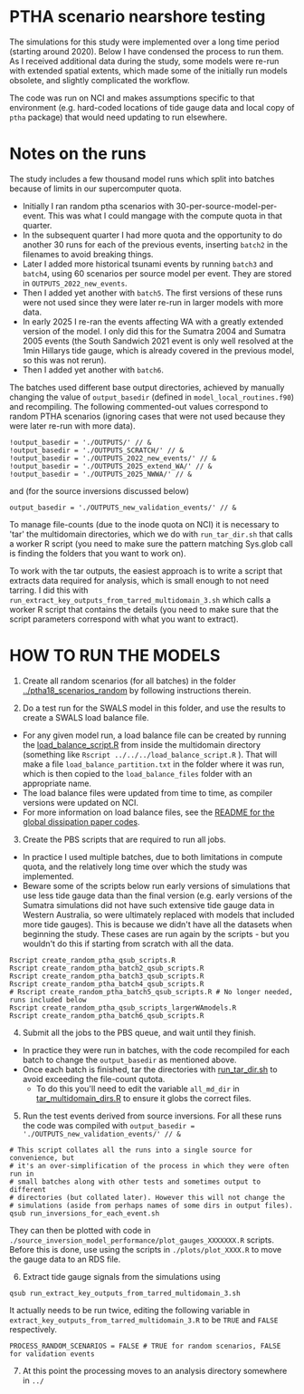 # PTHA scenario nearshore testing

The simulations for this study were implemented over a long time period
(starting around 2020). Below I have condensed the process to run them. As I
received additional data during the study, some models were re-run with
extended spatial extents, which made some of the initially run models obsolete,
and slightly complicated the workflow.

The code was run on NCI and makes assumptions specific to that environment
(e.g. hard-coded locations of tide gauge data and local copy of `ptha` package)
that would need updating to run elsewhere.

# Notes on the runs

The study includes a few thousand model runs which split into batches because
of limits in our supercomputer quota. 
* Initially I ran random ptha scenarios with 30-per-source-model-per-event. This was what I could mangage with the compute quota in that quarter. 
* In the subsequent quarter I had more quota and the opportunity to do another 30 runs for each of the previous events, inserting `batch2` in the filenames to avoid breaking things. 
* Later I added more historical tsunami events by running `batch3`  and `batch4`, using 60 scenarios per source model per event. They are stored in `OUTPUTS_2022_new_events`.
* Then I added yet another with `batch5`. The first versions of these runs were not used since they were later re-run in larger models with more data.
* In early 2025 I re-ran the events affecting WA with a greatly extended version of the model. I only did this for the Sumatra 2004 and Sumatra 2005 events (the South Sandwich 2021 event is only well resolved at the 1min Hillarys tide gauge, which is already covered in the previous model, so this was not rerun).
* Then I added yet another with `batch6`.

The batches used different base output directories, achieved by manually
changing the value of `output_basedir` (defined in `model_local_routines.f90`)
and recompiling. The following commented-out values correspond to random PTHA
scenarios (ignoring cases that were not used because they were later re-run
with more data).
```
!output_basedir = './OUTPUTS/' // &
!output_basedir = './OUTPUTS_SCRATCH/' // &
!output_basedir = './OUTPUTS_2022_new_events/' // &
!output_basedir = './OUTPUTS_2025_extend_WA/' // &
!output_basedir = './OUTPUTS_2025_NWWA/' // &
```
and (for the source inversions discussed below)
```
output_basedir = './OUTPUTS_new_validation_events/' // &
```

To manage file-counts (due to the inode quota on NCI) it is necessary to 'tar'
the multidomain directories, which we do with `run_tar_dir.sh` that calls a
worker R script (you need to make sure the pattern matching Sys.glob call is
finding the folders that you want to work on).

To work with the tar outputs, the easiest approach is to write a script that
extracts data required for analysis, which is small enough to not need tarring.
I did this with `run_extract_key_outputs_from_tarred_multidomain_3.sh` which
calls a worker R script that contains the details (you need to make sure that
the script parameters correspond with what you want to extract).

# HOW TO RUN THE MODELS

1. Create all random scenarios (for all batches) in the folder [../ptha18_scenarios_random](../ptha18_scenarios_random) by following instructions therein.

2. Do a test run for the SWALS model in this folder, and use the results to create a SWALS load balance file. 
  * For any given model run, a load balance file can be created by running the [load_balance_script.R](load_balance_script.R) from inside the multidomain directory (something like `Rscript ../../../load_balance_script.R` ). That will make a file `load_balance_partition.txt` in the folder where it was run, which is then copied to the `load_balance_files` folder with an appropriate name.
  * The load balance files were updated from time to time, as compiler versions were updated on NCI.
  * For more information on load balance files, see the [README for the global dissipation paper codes](https://github.com/GeoscienceAustralia/ptha/tree/master/misc/nearshore_testing_2020/swals/README.md).

3. Create the PBS scripts that are required to run all jobs. 
  * In practice I used multiple batches, due to both limitations in compute quota, and the relatively long time over which the study was implemented.
  * Beware some of the scripts below run early versions of simulations that use less tide gauge data than the final version (e.g. early versions of the Sumatra simulations did not have such extensive tide gauge data in Western Australia, so were ultimately replaced with models that included more tide gauges). This is because we didn't have all the datasets when beginning the study. These cases are run again by the scripts - but you wouldn't do this if starting from scratch with all the data.
```
Rscript create_random_ptha_qsub_scripts.R
Rscript create_random_ptha_batch2_qsub_scripts.R
Rscript create_random_ptha_batch3_qsub_scripts.R
Rscript create_random_ptha_batch4_qsub_scripts.R
# Rscript create_random_ptha_batch5_qsub_scripts.R # No longer needed, runs included below
Rscript create_random_ptha_qsub_scripts_largerWAmodels.R
Rscript create_random_ptha_batch6_qsub_scripts.R
```

4. Submit all the jobs to the PBS queue, and wait until they finish.
  * In practice they were run in batches, with the code recompiled for each batch to change the `output_basedir` as mentioned above.
  * Once each batch is finished, tar the directories with [run_tar_dir.sh](run_tar_dir.sh) to avoid exceeding the file-count qutota. 
    * To do this you'll need to edit the variable `all_md_dir` in [tar_multidomain_dirs.R](tar_multidomain_dirs.R) to ensure it globs the correct files.

5. Run the test events derived from source inversions. For all these runs the code was compiled with `output_basedir = './OUTPUTS_new_validation_events/' // &`
```
# This script collates all the runs into a single source for convenience, but
# it's an over-simplification of the process in which they were often run in
# small batches along with other tests and sometimes output to different
# directories (but collated later). However this will not change the
# simulations (aside from perhaps names of some dirs in output files).
qsub run_inversions_for_each_event.sh
```

They can then be plotted with code in `./source_inversion_model_performance/plot_gauges_XXXXXXX.R` scripts. Before this is done, use using the scripts in `./plots/plot_XXXX.R` to move the gauge data to an RDS file.


6. Extract tide gauge signals from the simulations using
```
qsub run_extract_key_outputs_from_tarred_multidomain_3.sh
```
It actually needs to be run twice, editing the following variable in
`extract_key_outputs_from_tarred_multidomain_3.R` to be `TRUE` and `FALSE`
respectively.
```
PROCESS_RANDOM_SCENARIOS = FALSE # TRUE for random scenarios, FALSE for validation events 
```

7. At this point the processing moves to an analysis directory somewhere in `../`
